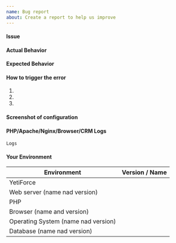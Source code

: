 ```yaml
---
name: Bug report
about: Create a report to help us improve
---
```


<!--- Before you create a new issue, please check out our [manual] (https://yetiforce.com/en/knowledge-base/documentation/implementer-documentation/item/how-to-report-bugs) --->

#### Issue
<!--- Provide a more detailed introduction to the issue itself, and why you consider it to be a bug. Descriptions can be provided in English or Polish (remember to add [PL] for Polish in the title). -->

#### Actual Behavior
<!--- Describe the result -->

#### Expected Behavior
<!--- Describe what you would want the result to be -->

#### How to trigger the error
<!--- If possible, please make a video using [ScreenToGif] (https://screentogif.codeplex.com/) or any other program used for recording actions from your desktop. -->
1.
2.
3.

#### Screenshot of configuration
<!---  Before reporting an issue, check if your server has been properly configured.  Please include a screenshot of your configuration. Here is an example: https://public.yetiforce.com/gallery/#15336225417147/15336225686795 -->

#### PHP/Apache/Nginx/Browser/CRM Logs
<!---  Please include a part of logs which describes when the error occurred. The more info you provide, the quicker we will be able to solve your problem. Description how to enable logs can be found here: https://yetiforce.com/en/knowledge-base/documentation/developer-documentation/item/debugging Additionally, include a screenshot of your browser’s console (e.g. press F12 in Google Chrome).
ex. cache/logs/phpError.log, cache/logs/system.log, -->

<!--- Put here the FULL LOG -->
```
Logs
```

#### Your Environment
<!---Describe the environment -->
| Environment    | Version / Name |
| ---------------- | -------------- |
| YetiForce       | 
| Web server (name nad version) |
| PHP  |
| Browser (name and version)  | 
| Operating System (name nad version)  | 
| Database (name nad version) | 


<!--- Please check on your issue from time to time, in case we have questions or need some extra information. --->
